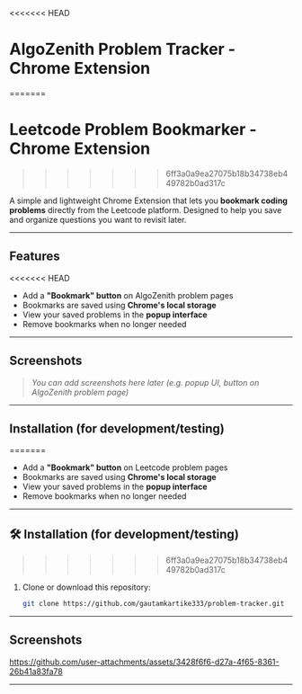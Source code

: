 <<<<<<< HEAD
#  AlgoZenith Problem Tracker - Chrome Extension
=======
#  Leetcode Problem Bookmarker - Chrome Extension
>>>>>>> 6ff3a0a9ea27075b18b34738eb449782b0ad317c

A simple and lightweight Chrome Extension that lets you **bookmark coding problems** directly from the Leetcode platform. Designed to help you save and organize questions you want to revisit later.

---

##  Features
<<<<<<< HEAD

-  Add a **"Bookmark" button** on AlgoZenith problem pages
-  Bookmarks are saved using **Chrome's local storage**
-  View your saved problems in the **popup interface**
-  Remove bookmarks when no longer needed

---

##  Screenshots

> _You can add screenshots here later (e.g. popup UI, button on AlgoZenith problem page)_

---

##  Installation (for development/testing)
=======

-  Add a **"Bookmark" button** on Leetcode problem pages
-  Bookmarks are saved using **Chrome's local storage**
-  View your saved problems in the **popup interface**
-  Remove bookmarks when no longer needed


---

## 🛠 Installation (for development/testing)
>>>>>>> 6ff3a0a9ea27075b18b34738eb449782b0ad317c

1. Clone or download this repository:
   ```bash
   git clone https://github.com/gautamkartike333/problem-tracker.git


---

##  Screenshots


https://github.com/user-attachments/assets/3428f6f6-d27a-4f65-8361-26b41a83fa78




---
